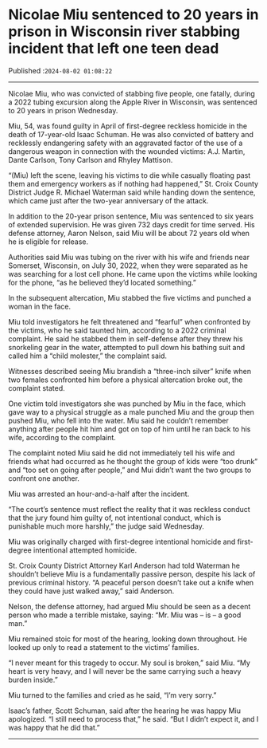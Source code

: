 # Nicolae Miu sentenced to 20 years in prison in Wisconsin river stabbing incident that left one teen dead

Published :`2024-08-02 01:08:22`

---

Nicolae Miu, who was convicted of stabbing five people, one fatally, during a 2022 tubing excursion along the Apple River in Wisconsin, was sentenced to 20 years in prison Wednesday.

Miu, 54, was found guilty in April of first-degree reckless homicide in the death of 17-year-old Isaac Schuman. He was also convicted of battery and recklessly endangering safety with an aggravated factor of the use of a dangerous weapon in connection with the wounded victims: A.J. Martin, Dante Carlson, Tony Carlson and Rhyley Mattison.

“(Miu) left the scene, leaving his victims to die while casually floating past them and emergency workers as if nothing had happened,” St. Croix County District Judge R. Michael Waterman said while handing down the sentence, which came just after the two-year anniversary of the attack.

In addition to the 20-year prison sentence, Miu was sentenced to six years of extended supervision. He was given 732 days credit for time served. His defense attorney, Aaron Nelson, said Miu will be about 72 years old when he is eligible for release.

Authorities said Miu was tubing on the river with his wife and friends near Somerset, Wisconsin, on July 30, 2022, when they were separated as he was searching for a lost cell phone. He came upon the victims while looking for the phone, “as he believed they’d located something.”

In the subsequent altercation, Miu stabbed the five victims and punched a woman in the face.

Miu told investigators he felt threatened and “fearful” when confronted by the victims, who he said taunted him, according to a 2022 criminal complaint. He said he stabbed them in self-defense after they threw his snorkeling gear in the water, attempted to pull down his bathing suit and called him a “child molester,” the complaint said.

Witnesses described seeing Miu brandish a “three-inch silver” knife when two females confronted him before a physical altercation broke out, the complaint stated.

One victim told investigators she was punched by Miu in the face, which gave way to a physical struggle as a male punched Miu and the group then pushed Miu, who fell into the water. Miu said he couldn’t remember anything after people hit him and got on top of him until he ran back to his wife, according to the complaint.

The complaint noted Miu said he did not immediately tell his wife and friends what had occurred as he thought the group of kids were “too drunk” and “too set on going after people,” and Mui didn’t want the two groups to confront one another.

Miu was arrested an hour-and-a-half after the incident.

“The court’s sentence must reflect the reality that it was reckless conduct that the jury found him guilty of, not intentional conduct, which is punishable much more harshly,” the judge said Wednesday.

Miu was originally charged with first-degree intentional homicide and first-degree intentional attempted homicide.

St. Croix County District Attorney Karl Anderson had told Waterman he shouldn’t believe Miu is a fundamentally passive person, despite his lack of previous criminal history. “A peaceful person doesn’t take out a knife when they could have just walked away,” said Anderson.

Nelson, the defense attorney, had argued Miu should be seen as a decent person who made a terrible mistake, saying: “Mr. Miu was – is – a good man.”

Miu remained stoic for most of the hearing, looking down throughout. He looked up only to read a statement to the victims’ families.

“I never meant for this tragedy to occur. My soul is broken,” said Miu. “My heart is very heavy, and I will never be the same carrying such a heavy burden inside.”

Miu turned to the families and cried as he said, “I’m very sorry.”

Isaac’s father, Scott Schuman, said after the hearing he was happy Miu apologized. “I still need to process that,” he said. “But I didn’t expect it, and I was happy that he did that.”

---

